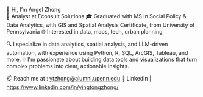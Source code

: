 👋 Hi, I’m Angel Zhong <br>
💼 Analyst at Econsult Solutions 
🎓 Graduated with MS in Social Policy & Data Analytics, with GIS and Spatial Analysis Certificate, from University of Pennsylvania
🌐 Interested in data, maps, tech, urban planning

🔍 I specialize in data analytics, spatial analysis, and LLM-driven automation, with experience using Python, R, SQL, ArcGIS, Tableau, and more.
💡 I'm passionate about building data tools and visualizations that turn complex problems into clear, actionable insights.


📫 Reach me at : ytzhong@alumni.upenn.edu
🔗 LinkedIn | https://www.linkedin.com/in/yingtongzhong/

